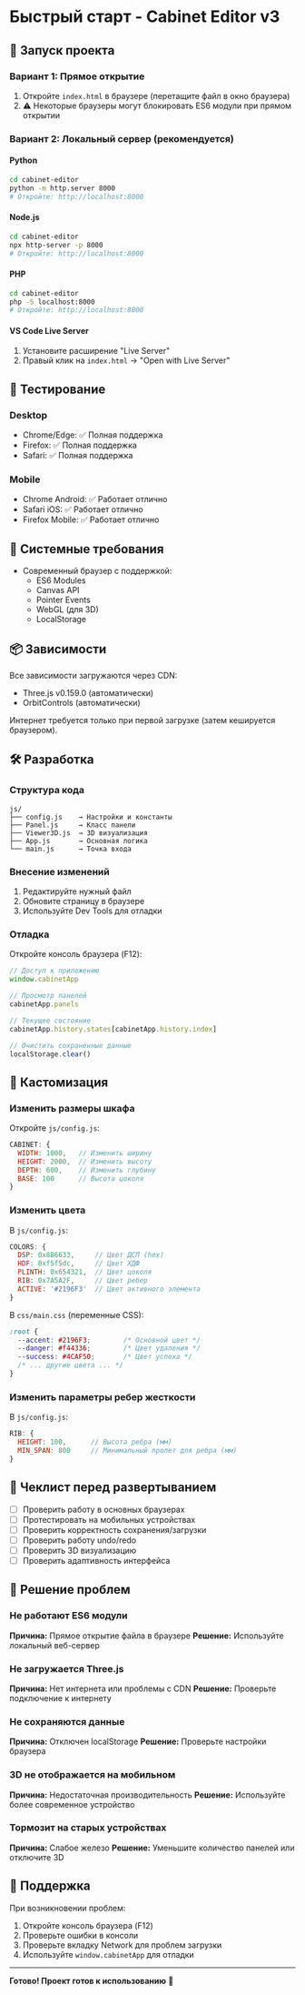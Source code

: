 # Быстрый старт - Cabinet Editor v3

## 🚀 Запуск проекта

### Вариант 1: Прямое открытие
1. Откройте `index.html` в браузере (перетащите файл в окно браузера)
2. ⚠️ Некоторые браузеры могут блокировать ES6 модули при прямом открытии

### Вариант 2: Локальный сервер (рекомендуется)

#### Python
```bash
cd cabinet-editor
python -m http.server 8000
# Откройте: http://localhost:8000
```

#### Node.js
```bash
cd cabinet-editor
npx http-server -p 8000
# Откройте: http://localhost:8000
```

#### PHP
```bash
cd cabinet-editor
php -S localhost:8000
# Откройте: http://localhost:8000
```

#### VS Code Live Server
1. Установите расширение "Live Server"
2. Правый клик на `index.html` → "Open with Live Server"

## 📱 Тестирование

### Desktop
- Chrome/Edge: ✅ Полная поддержка
- Firefox: ✅ Полная поддержка
- Safari: ✅ Полная поддержка

### Mobile
- Chrome Android: ✅ Работает отлично
- Safari iOS: ✅ Работает отлично
- Firefox Mobile: ✅ Работает отлично

## 🔧 Системные требования

- Современный браузер с поддержкой:
  - ES6 Modules
  - Canvas API
  - Pointer Events
  - WebGL (для 3D)
  - LocalStorage

## 📦 Зависимости

Все зависимости загружаются через CDN:
- Three.js v0.159.0 (автоматически)
- OrbitControls (автоматически)

Интернет требуется только при первой загрузке (затем кешируется браузером).

## 🛠️ Разработка

### Структура кода
```
js/
├── config.js    → Настройки и константы
├── Panel.js     → Класс панели
├── Viewer3D.js  → 3D визуализация
├── App.js       → Основная логика
└── main.js      → Точка входа
```

### Внесение изменений
1. Редактируйте нужный файл
2. Обновите страницу в браузере
3. Используйте Dev Tools для отладки

### Отладка
Откройте консоль браузера (F12):
```javascript
// Доступ к приложению
window.cabinetApp

// Просмотр панелей
cabinetApp.panels

// Текущее состояние
cabinetApp.history.states[cabinetApp.history.index]

// Очистить сохраненные данные
localStorage.clear()
```

## 🎨 Кастомизация

### Изменить размеры шкафа
Откройте `js/config.js`:
```javascript
CABINET: {
  WIDTH: 1000,   // Изменить ширину
  HEIGHT: 2000,  // Изменить высоту
  DEPTH: 600,    // Изменить глубину
  BASE: 100      // Высота цоколя
}
```

### Изменить цвета
В `js/config.js`:
```javascript
COLORS: {
  DSP: 0x8B6633,     // Цвет ДСП (hex)
  HDF: 0xf5f5dc,     // Цвет ХДФ
  PLINTH: 0x654321,  // Цвет цоколя
  RIB: 0x7A5A2F,     // Цвет ребер
  ACTIVE: '#2196F3'  // Цвет активного элемента
}
```

В `css/main.css` (переменные CSS):
```css
:root {
  --accent: #2196F3;        /* Основной цвет */
  --danger: #f44336;        /* Цвет удаления */
  --success: #4CAF50;       /* Цвет успеха */
  /* ... другие цвета ... */
}
```

### Изменить параметры ребер жесткости
В `js/config.js`:
```javascript
RIB: {
  HEIGHT: 100,      // Высота ребра (мм)
  MIN_SPAN: 800     // Минимальный пролет для ребра (мм)
}
```

## 📝 Чеклист перед развертыванием

- [ ] Проверить работу в основных браузерах
- [ ] Протестировать на мобильных устройствах
- [ ] Проверить корректность сохранения/загрузки
- [ ] Проверить работу undo/redo
- [ ] Проверить 3D визуализацию
- [ ] Проверить адаптивность интерфейса

## 🚨 Решение проблем

### Не работают ES6 модули
**Причина:** Прямое открытие файла в браузере
**Решение:** Используйте локальный веб-сервер

### Не загружается Three.js
**Причина:** Нет интернета или проблемы с CDN
**Решение:** Проверьте подключение к интернету

### Не сохраняются данные
**Причина:** Отключен localStorage
**Решение:** Проверьте настройки браузера

### 3D не отображается на мобильном
**Причина:** Недостаточная производительность
**Решение:** Используйте более современное устройство

### Тормозит на старых устройствах
**Причина:** Слабое железо
**Решение:** Уменьшите количество панелей или отключите 3D

## 📧 Поддержка

При возникновении проблем:
1. Откройте консоль браузера (F12)
2. Проверьте ошибки в консоли
3. Проверьте вкладку Network для проблем загрузки
4. Используйте `window.cabinetApp` для отладки

---

**Готово! Проект готов к использованию** 🎉
